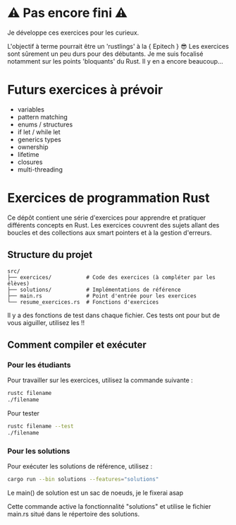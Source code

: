 # ⚠️ Pas encore fini ⚠️

Je développe ces exercices pour les curieux.

L'objectif à terme pourrait être un 'rustlings' à la { Epitech } 😎
Les exercices sont sûrement un peu durs pour des débutants. Je me suis focalisé notamment sur les points
'bloquants' du Rust. Il y en a encore beaucoup...

# Futurs exercices à prévoir

- variables
- pattern matching
- enums / structures
- if let / while let
- generics types
- ownership
- lifetime
- closures
- multi-threading

# Exercices de programmation Rust

Ce dépôt contient une série d'exercices pour apprendre et pratiquer différents concepts en Rust. Les exercices couvrent des sujets allant des boucles et des collections aux smart pointers et à la gestion d'erreurs.

## Structure du projet

```
src/
├── exercices/           # Code des exercices (à compléter par les élèves)
├── solutions/           # Implémentations de référence
├── main.rs              # Point d'entrée pour les exercices
└── resume_exercices.rs  # Fonctions d'exercices
```

Il y a des fonctions de test dans chaque fichier. Ces tests ont pour but de vous aiguiller, utilisez les !!

## Comment compiler et exécuter

### Pour les étudiants

Pour travailler sur les exercices, utilisez la commande suivante :

```bash
rustc filename
./filename
```

Pour tester

```bash
rustc filename --test
./filename
```

### Pour les solutions

Pour exécuter les solutions de référence, utilisez :

```bash
cargo run --bin solutions --features="solutions"
```

Le main() de solution est un sac de noeuds, je le fixerai asap

Cette commande active la fonctionnalité "solutions" et utilise le fichier main.rs situé dans le répertoire des solutions.
